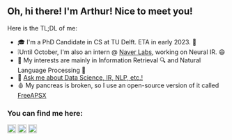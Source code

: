 

## Oh, hi there! I'm Arthur! Nice to meet you!
Here is the TL;DL of me: 
- 🎓 I'm a PhD Candidate in CS at TU Delft. ETA in early 2023. 🤞
- ❕Until October, I'm also an intern @ [Naver Labs](https://github.com/naver/), working on Neural IR. 😄
- 🔮 My interests are mainly in Information Retrieval 🔍 and Natural Language Processing 📜
- 💬 [Ask me about Data Science, IR, NLP, etc.!](mailto:arthur@abcamara.com)
- 🩸 My pancreas is broken, so I use an open-source version of it called [FreeAPSX](https://github.com/ivalkou/freeaps)

### You can find me here:
<a href="https://twitter.com/arthurcamara" target="blank"><img align="center" src="https://raw.githubusercontent.com/rahuldkjain/github-profile-readme-generator/master/src/images/icons/Social/twitter.svg" alt="arthurcamara" height="20" /></a>
<a href="https://linkedin.com/in/abcamara" target="blank"><img align="center" src="https://raw.githubusercontent.com/rahuldkjain/github-profile-readme-generator/master/src/images/icons/Social/linked-in-alt.svg" alt="abcamara" height="20" /></a>
<a href="https://scholar.google.com/citations?user=tD2cC3IAAAAJ&hl=en" target="blank"><img align="center" src="https://upload.wikimedia.org/wikipedia/commons/c/c7/Google_Scholar_logo.svg" alt="gscholar" height="20" /></a>

